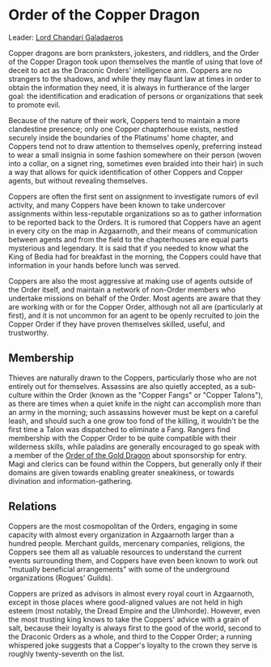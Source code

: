 # Order of the Copper Dragon
Leader: [Lord Chandari Galadaeros](../../../People/ChandariGaladaeros.md)

Copper dragons are born pranksters, jokesters, and riddlers, and the Order of the Copper Dragon took upon themselves the mantle of using that love of deceit to act as the Draconic Orders' intelligence arm. Coppers are no strangers to the shadows, and while they may flaunt law at times in order to obtain the information they need, it is always in furtherance of the larger goal: the identification and eradication of persons or organizations that seek to promote evil.

Because of the nature of their work, Coppers tend to maintain a more clandestine presence; only one Copper chapterhouse exists, nestled securely inside the boundaries of the Platinums' home chapter, and Coppers tend not to draw attention to themselves openly, preferring instead to wear a small insignia in some fashion somewhere on their person (woven into a collar, on a signet ring, sometimes even braided into their hair) in such a way that allows for quick identification of other Coppers and Copper agents, but without revealing themselves.

Coppers are often the first sent on assignment to investigate rumors of evil activity, and many Coppers have been known to take undercover assignments within less-reputable organizations so as to gather information to be reported back to the Orders. It is rumored that Coppers have an agent in every city on the map in Azgaarnoth, and their means of communication between agents and from the field to the chapterhouses are equal parts mysterious and legendary. It is said that if you needed to know what the King of Bedia had for breakfast in the morning, the Coppers could have that information in your hands before lunch was served.

Coppers are also the most aggressive at making use of agents outside of the Order itself, and maintain a network of non-Order members who undertake missions on behalf of the Order. Most agents are aware that they are working with or for the Copper Order, although not all are (particularly at first), and it is not uncommon for an agent to be openly recruited to join the Copper Order if they have proven themselves skilled, useful, and trustworthy.

## Membership
Thieves are naturally drawn to the Coppers, particularly those who are not entirely out for themselves. Assassins are also quietly accepted, as a sub-culture within the Order (known as the "Copper Fangs" or "Copper Talons"), as there are times when a quiet knife in the night can accomplish more than an army in the morning; such assassins however must be kept on a careful leash, and should such a one grow too fond of the killing, it wouldn't be the first time a Talon was dispatched to eliminate a Fang. Rangers find membership with the Copper Order to be quite compatible with their wilderness skills, while paladins are generally encouraged to go speak with a member of the [Order of the Gold Dragon](Gold.md) about sponsorship for entry. Magi and clerics can be found within the Coppers, but generally only if their domains are given towards enabling greater sneakiness, or towards divination and information-gathering.

## Relations
Coppers are the most cosmopolitan of the Orders, engaging in some capacity with almost every organization in Azgaarnoth larger than a hundred people. Merchant guilds, mercenary companies, religions, the Coppers see them all as valuable resources to understand the current events surrounding them, and Coppers have even been known to work out "mutually beneficial arrangements" with some of the underground organizations (Rogues' Guilds).

Coppers are prized as advisors in almost every royal court in Azgaarnoth, except in those places where good-aligned values are not held in high esteem (most notably, the Dread Empire and the Ulmhorde). However, even the most trusting king knows to take the Coppers' advice with a grain of salt, because their loyalty is always first to the good of the world, second to the Draconic Orders as a whole, and third to the Copper Order; a running whispered joke suggests that a Copper's loyalty to the crown they serve is roughly twenty-seventh on the list.
